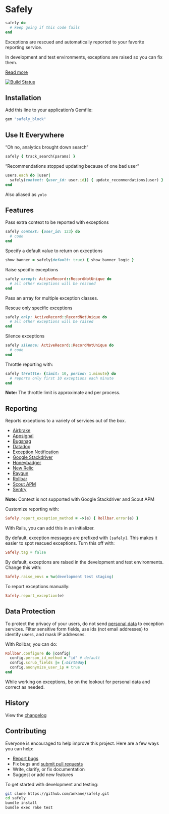 # Safely

```ruby
safely do
  # keep going if this code fails
end
```

Exceptions are rescued and automatically reported to your favorite reporting service.

In development and test environments, exceptions are raised so you can fix them.

[Read more](https://ankane.org/safely-pattern)

[![Build Status](https://github.com/ankane/safely/actions/workflows/build.yml/badge.svg)](https://github.com/ankane/safely/actions)

## Installation

Add this line to your application’s Gemfile:

```ruby
gem "safely_block"
```

## Use It Everywhere

“Oh no, analytics brought down search”

```ruby
safely { track_search(params) }
```

“Recommendations stopped updating because of one bad user”

```ruby
users.each do |user|
  safely(context: {user_id: user.id}) { update_recommendations(user) }
end
```

Also aliased as `yolo`

## Features

Pass extra context to be reported with exceptions

```ruby
safely context: {user_id: 123} do
  # code
end
```

Specify a default value to return on exceptions

```ruby
show_banner = safely(default: true) { show_banner_logic }
```

Raise specific exceptions

```ruby
safely except: ActiveRecord::RecordNotUnique do
  # all other exceptions will be rescued
end
```

Pass an array for multiple exception classes.

Rescue only specific exceptions

```ruby
safely only: ActiveRecord::RecordNotUnique do
  # all other exceptions will be raised
end
```

Silence exceptions

```ruby
safely silence: ActiveRecord::RecordNotUnique do
  # code
end
```

Throttle reporting with:

```ruby
safely throttle: {limit: 10, period: 1.minute} do
  # reports only first 10 exceptions each minute
end
```

**Note:** The throttle limit is approximate and per process.

## Reporting

Reports exceptions to a variety of services out of the box.

- [Airbrake](https://airbrake.io/)
- [Appsignal](https://appsignal.com/)
- [Bugsnag](https://bugsnag.com/)
- [Datadog](https://www.datadoghq.com/product/error-tracking/)
- [Exception Notification](https://github.com/smartinez87/exception_notification)
- [Google Stackdriver](https://cloud.google.com/stackdriver/)
- [Honeybadger](https://www.honeybadger.io/)
- [New Relic](https://newrelic.com/)
- [Raygun](https://raygun.io/)
- [Rollbar](https://rollbar.com/)
- [Scout APM](https://scoutapm.com/)
- [Sentry](https://getsentry.com/)

**Note:** Context is not supported with Google Stackdriver and Scout APM

Customize reporting with:

```ruby
Safely.report_exception_method = ->(e) { Rollbar.error(e) }
```

With Rails, you can add this in an initializer.

By default, exception messages are prefixed with `[safely]`. This makes it easier to spot rescued exceptions. Turn this off with:

```ruby
Safely.tag = false
```

By default, exceptions are raised in the development and test environments. Change this with:

```ruby
Safely.raise_envs = %w(development test staging)
```

To report exceptions manually:

```ruby
Safely.report_exception(e)
```

## Data Protection

To protect the privacy of your users, do not send [personal data](https://en.wikipedia.org/wiki/Personally_identifiable_information) to exception services. Filter sensitive form fields, use ids (not email addresses) to identify users, and mask IP addresses.

With Rollbar, you can do:

```ruby
Rollbar.configure do |config|
  config.person_id_method = "id" # default
  config.scrub_fields |= [:birthday]
  config.anonymize_user_ip = true
end
```

While working on exceptions, be on the lookout for personal data and correct as needed.

## History

View the [changelog](https://github.com/ankane/safely/blob/master/CHANGELOG.md)

## Contributing

Everyone is encouraged to help improve this project. Here are a few ways you can help:

- [Report bugs](https://github.com/ankane/safely/issues)
- Fix bugs and [submit pull requests](https://github.com/ankane/safely/pulls)
- Write, clarify, or fix documentation
- Suggest or add new features

To get started with development and testing:

```sh
git clone https://github.com/ankane/safely.git
cd safely
bundle install
bundle exec rake test
```
